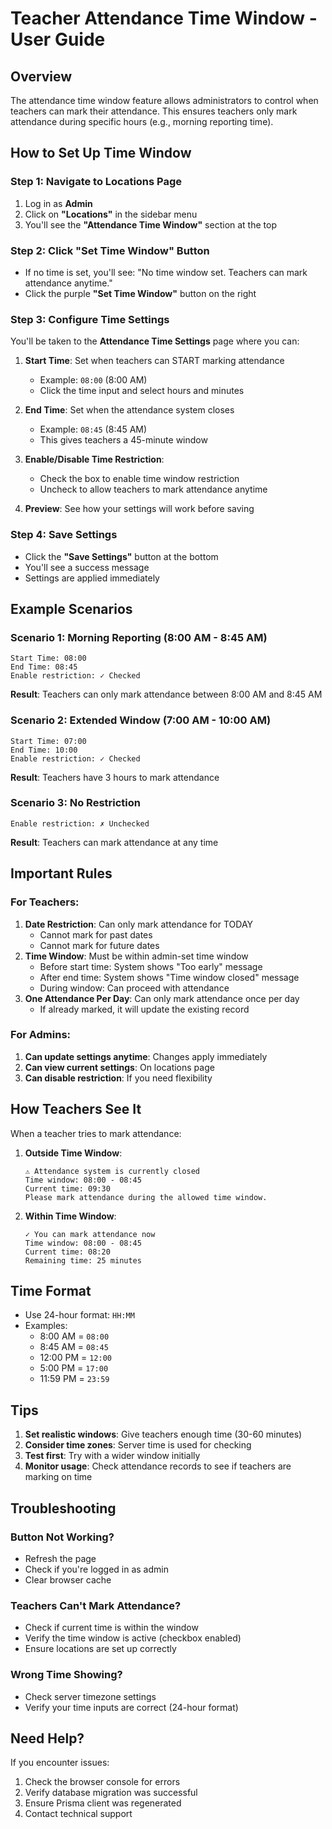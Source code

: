 # Teacher Attendance Time Window - User Guide

## Overview

The attendance time window feature allows administrators to control when teachers can mark their attendance. This ensures teachers only mark attendance during specific hours (e.g., morning reporting time).

## How to Set Up Time Window

### Step 1: Navigate to Locations Page

1. Log in as **Admin**
2. Click on **"Locations"** in the sidebar menu
3. You'll see the **"Attendance Time Window"** section at the top

### Step 2: Click "Set Time Window" Button

- If no time is set, you'll see: "No time window set. Teachers can mark attendance anytime."
- Click the purple **"Set Time Window"** button on the right

### Step 3: Configure Time Settings

You'll be taken to the **Attendance Time Settings** page where you can:

1. **Start Time**: Set when teachers can START marking attendance
   - Example: `08:00` (8:00 AM)
   - Click the time input and select hours and minutes
2. **End Time**: Set when the attendance system closes

   - Example: `08:45` (8:45 AM)
   - This gives teachers a 45-minute window

3. **Enable/Disable Time Restriction**:

   - Check the box to enable time window restriction
   - Uncheck to allow teachers to mark attendance anytime

4. **Preview**: See how your settings will work before saving

### Step 4: Save Settings

- Click the **"Save Settings"** button at the bottom
- You'll see a success message
- Settings are applied immediately

## Example Scenarios

### Scenario 1: Morning Reporting (8:00 AM - 8:45 AM)

```
Start Time: 08:00
End Time: 08:45
Enable restriction: ✓ Checked
```

**Result**: Teachers can only mark attendance between 8:00 AM and 8:45 AM

### Scenario 2: Extended Window (7:00 AM - 10:00 AM)

```
Start Time: 07:00
End Time: 10:00
Enable restriction: ✓ Checked
```

**Result**: Teachers have 3 hours to mark attendance

### Scenario 3: No Restriction

```
Enable restriction: ✗ Unchecked
```

**Result**: Teachers can mark attendance at any time

## Important Rules

### For Teachers:

1. **Date Restriction**: Can only mark attendance for TODAY
   - Cannot mark for past dates
   - Cannot mark for future dates
2. **Time Window**: Must be within admin-set time window
   - Before start time: System shows "Too early" message
   - After end time: System shows "Time window closed" message
   - During window: Can proceed with attendance
3. **One Attendance Per Day**: Can only mark attendance once per day
   - If already marked, it will update the existing record

### For Admins:

1. **Can update settings anytime**: Changes apply immediately
2. **Can view current settings**: On locations page
3. **Can disable restriction**: If you need flexibility

## How Teachers See It

When a teacher tries to mark attendance:

1. **Outside Time Window**:

   ```
   ⚠️ Attendance system is currently closed
   Time window: 08:00 - 08:45
   Current time: 09:30
   Please mark attendance during the allowed time window.
   ```

2. **Within Time Window**:
   ```
   ✓ You can mark attendance now
   Time window: 08:00 - 08:45
   Current time: 08:20
   Remaining time: 25 minutes
   ```

## Time Format

- Use 24-hour format: `HH:MM`
- Examples:
  - 8:00 AM = `08:00`
  - 8:45 AM = `08:45`
  - 12:00 PM = `12:00`
  - 5:00 PM = `17:00`
  - 11:59 PM = `23:59`

## Tips

1. **Set realistic windows**: Give teachers enough time (30-60 minutes)
2. **Consider time zones**: Server time is used for checking
3. **Test first**: Try with a wider window initially
4. **Monitor usage**: Check attendance records to see if teachers are marking on time

## Troubleshooting

### Button Not Working?

- Refresh the page
- Check if you're logged in as admin
- Clear browser cache

### Teachers Can't Mark Attendance?

- Check if current time is within the window
- Verify the time window is active (checkbox enabled)
- Ensure locations are set up correctly

### Wrong Time Showing?

- Check server timezone settings
- Verify your time inputs are correct (24-hour format)

## Need Help?

If you encounter issues:

1. Check the browser console for errors
2. Verify database migration was successful
3. Ensure Prisma client was regenerated
4. Contact technical support
